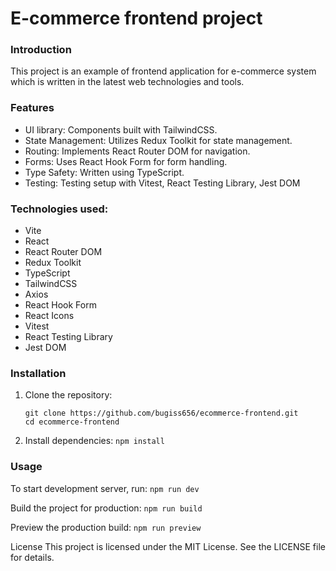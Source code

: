 # E-commerce frontend project
### Introduction
This project is an example of frontend application for e-commerce system which is written in the latest web technologies and tools.

### Features
- UI library: Components built with TailwindCSS.
- State Management: Utilizes Redux Toolkit for state management.
- Routing: Implements React Router DOM for navigation.
- Forms: Uses React Hook Form for form handling.
- Type Safety: Written using TypeScript.
- Testing: Testing setup with Vitest, React Testing Library, Jest DOM

### Technologies used:
- Vite
- React
- React Router DOM
- Redux Toolkit
- TypeScript
- TailwindCSS
- Axios
- React Hook Form
- React Icons
- Vitest
- React Testing Library
- Jest DOM

### Installation
1. Clone the repository:
   ```
   git clone https://github.com/bugiss656/ecommerce-frontend.git
   cd ecommerce-frontend
   ```
3. Install dependencies:
   ```npm install```

### Usage
To start development server, run:
```npm run dev```

Build the project for production:
```npm run build```

Preview the production build:
```npm run preview```


License
This project is licensed under the MIT License. See the LICENSE file for details.

